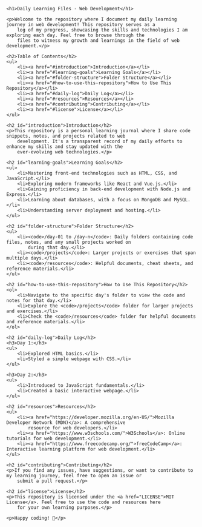 
    <h1>Daily Learning Files - Web Development</h1>

    <p>Welcome to the repository where I document my daily learning journey in web development! This repository serves as a
        log of my progress, showcasing the skills and technologies I am exploring each day. Feel free to browse through the
        files to witness my growth and learnings in the field of web development.</p>

    <h2>Table of Contents</h2>
    <ul>
        <li><a href="#introduction">Introduction</a></li>
        <li><a href="#learning-goals">Learning Goals</a></li>
        <li><a href="#folder-structure">Folder Structure</a></li>
        <li><a href="#how-to-use-this-repository">How to Use This Repository</a></li>
        <li><a href="#daily-log">Daily Log</a></li>
        <li><a href="#resources">Resources</a></li>
        <li><a href="#contributing">Contributing</a></li>
        <li><a href="#license">License</a></li>
    </ul>

    <h2 id="introduction">Introduction</h2>
    <p>This repository is a personal learning journal where I share code snippets, notes, and projects related to web
        development. It's a transparent record of my daily efforts to enhance my skills and stay updated with the
        ever-evolving web technologies.</p>

    <h2 id="learning-goals">Learning Goals</h2>
    <ul>
        <li>Mastering front-end technologies such as HTML, CSS, and JavaScript.</li>
        <li>Exploring modern frameworks like React and Vue.js.</li>
        <li>Gaining proficiency in back-end development with Node.js and Express.</li>
        <li>Learning about databases, with a focus on MongoDB and MySQL.</li>
        <li>Understanding server deployment and hosting.</li>
    </ul>

    <h2 id="folder-structure">Folder Structure</h2>
    <ul>
        <li><code>/day-01 to /day-n</code>: Daily folders containing code files, notes, and any small projects worked on
            during that day.</li>
        <li><code>/projects</code>: Larger projects or exercises that span multiple days.</li>
        <li><code>/resources</code>: Helpful documents, cheat sheets, and reference materials.</li>
    </ul>

    <h2 id="how-to-use-this-repository">How to Use This Repository</h2>
    <ol>
        <li>Navigate to the specific day's folder to view the code and notes for that day.</li>
        <li>Explore the <code>/projects</code> folder for larger projects and exercises.</li>
        <li>Check the <code>/resources</code> folder for helpful documents and reference materials.</li>
    </ol>

    <h2 id="daily-log">Daily Log</h2>
    <h3>Day 1:</h3>
    <ul>
        <li>Explored HTML basics.</li>
        <li>Styled a simple webpage with CSS.</li>
    </ul>

    <h3>Day 2:</h3>
    <ul>
        <li>Introduced to JavaScript fundamentals.</li>
        <li>Created a basic interactive webpage.</li>
    </ul>

    <h2 id="resources">Resources</h2>
    <ul>
        <li><a href="https://developer.mozilla.org/en-US/">Mozilla Developer Network (MDN)</a>: A comprehensive
            resource for web developers.</li>
        <li><a href="https://www.w3schools.com/">W3Schools</a>: Online tutorials for web development.</li>
        <li><a href="https://www.freecodecamp.org/">freeCodeCamp</a>: Interactive learning platform for web development.</li>
    </ul>

    <h2 id="contributing">Contributing</h2>
    <p>If you find any issues, have suggestions, or want to contribute to my learning journey, feel free to open an issue or
        submit a pull request.</p>

    <h2 id="license">License</h2>
    <p>This repository is licensed under the <a href="LICENSE">MIT License</a>. Feel free to use the code and resources here
        for your own learning purposes.</p>

    <p>Happy coding! 🚀</p>
